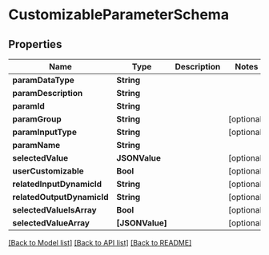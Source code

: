 # CustomizableParameterSchema

## Properties
Name | Type | Description | Notes
------------ | ------------- | ------------- | -------------
**paramDataType** | **String** |  | 
**paramDescription** | **String** |  | 
**paramId** | **String** |  | 
**paramGroup** | **String** |  | [optional] 
**paramInputType** | **String** |  | [optional] 
**paramName** | **String** |  | 
**selectedValue** | **JSONValue** |  | [optional] 
**userCustomizable** | **Bool** |  | [optional] 
**relatedInputDynamicId** | **String** |  | [optional] 
**relatedOutputDynamicId** | **String** |  | [optional] 
**selectedValueIsArray** | **Bool** |  | [optional] 
**selectedValueArray** | **[JSONValue]** |  | [optional] 

[[Back to Model list]](../README.md#documentation-for-models) [[Back to API list]](../README.md#documentation-for-api-endpoints) [[Back to README]](../README.md)


